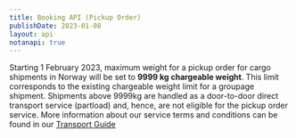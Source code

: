 ```yaml
---
title: Booking API (Pickup Order)
publishDate: 2023-01-08
layout: api
notanapi: true
---
```


Starting 1 February 2023, maximum weight for a pickup order for cargo shipments in Norway will be set to **9999 kg chargeable weight**. This limit corresponds to the existing chargeable weight limit for a groupage shipment. Shipments above 9999kg are handled as a door-to-door direct transport service (partload) and, hence, are not eligible for the pickup order service.
More information about our service terms and conditions can be found in our [Transport Guide](https://www.bring.no/tjenester/pakker-og-gods/Transportguiden_01122022.pdf)


